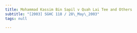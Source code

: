 ```yaml
---
title: Mohammad Kassim Bin Sapil v Quah Lai Tee and Others
subtitle: "[2003] SGHC 118 / 28\_May\_2003"
tags: null

---
```


